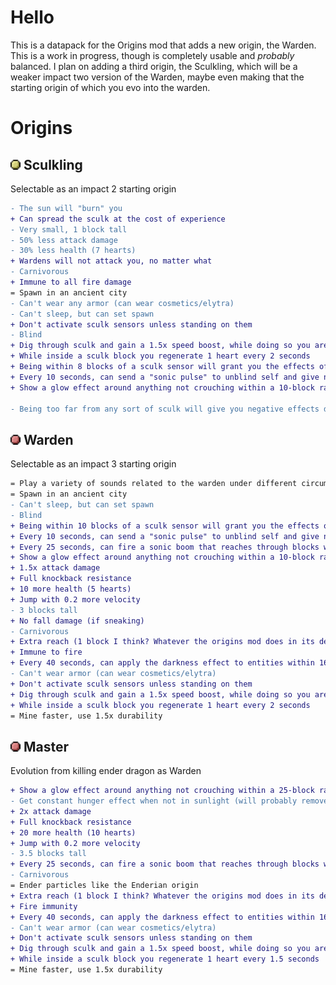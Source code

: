 # Hello

This is a datapack for the Origins mod that adds a new origin, the Warden.
This is a work in progress, though is completely usable and *probably* balanced.
I plan on adding a third origin, the Sculkling, which will be a weaker impact two version of the Warden, maybe even making that the starting origin of which you evo into the warden.


# Origins

## <img src="./images/yellow.png" height="16" /> Sculkling

Selectable as an impact 2 starting origin

```diff
- The sun will "burn" you
+ Can spread the sculk at the cost of experience
- Very small, 1 block tall
- 50% less attack damage
- 30% less health (7 hearts)
+ Wardens will not attack you, no matter what
- Carnivorous
+ Immune to all fire damage
= Spawn in an ancient city
- Can't wear any armor (can wear cosmetics/elytra)
- Can't sleep, but can set spawn
+ Don't activate sculk sensors unless standing on them
- Blind
+ Dig through sculk and gain a 1.5x speed boost, while doing so you are completely invisible
+ While inside a sculk block you regenerate 1 heart every 2 seconds
+ Being within 8 blocks of a sculk sensor will grant you the effects of the sonic pulse ability detailed below
+ Every 10 seconds, can send a "sonic pulse" to unblind self and give night vision for 2.5 seconds
+ Show a glow effect around anything not crouching within a 10-block radius of you

- Being too far from any sort of sculk will give you negative effects depending on the distance
```

## <img src="./images/red.png" height="16"> Warden

Selectable as an impact 3 starting origin

```diff
= Play a variety of sounds related to the warden under different circumstances
= Spawn in an ancient city
- Can't sleep, but can set spawn
- Blind
+ Being within 10 blocks of a sculk sensor will grant you the effects of the sonic pulse ability detailed below
+ Every 10 seconds, can send a "sonic pulse" to unblind self and give night vision for 2.5 seconds
+ Every 25 seconds, can fire a sonic boom that reaches through blocks with a maximum range of 25 to hit a single entity and deal 20 explosion damage, ignoring armor
+ Show a glow effect around anything not crouching within a 10-block radius
+ 1.5x attack damage
+ Full knockback resistance
+ 10 more health (5 hearts)
+ Jump with 0.2 more velocity
- 3 blocks tall
+ No fall damage (if sneaking)
- Carnivorous
+ Extra reach (1 block I think? Whatever the origins mod does in its default ability)
+ Immune to fire
+ Every 40 seconds, can apply the darkness effect to entities within 16 blocks for 12 seconds
- Can't wear armor (can wear cosmetics/elytra)
+ Don't activate sculk sensors unless standing on them
+ Dig through sculk and gain a 1.5x speed boost, while doing so you are completely invisible
+ While inside a sculk block you regenerate 1 heart every 2 seconds
= Mine faster, use 1.5x durability
```

## <img src="./images/red.png" height="16"> Master

Evolution from killing ender dragon as Warden

```diff
+ Show a glow effect around anything not crouching within a 25-block radius
- Get constant hunger effect when not in sunlight (will probably remove, no justification, need something else negative)
+ 2x attack damage
+ Full knockback resistance
+ 20 more health (10 hearts)
+ Jump with 0.2 more velocity
- 3.5 blocks tall
+ Every 25 seconds, can fire a sonic boom that reaches through blocks with a maximum range of 25 to hit a single entity and deal 20 explosion damage, ignoring armor
- Carnivorous
= Ender particles like the Enderian origin
+ Extra reach (1 block I think? Whatever the origins mod does in its default ability)
+ Fire immunity
+ Every 40 seconds, can apply the darkness effect to entities within 16 blocks for 12 seconds
- Can't wear armor (can wear cosmetics/elytra)
+ Don't activate sculk sensors unless standing on them
+ Dig through sculk and gain a 1.5x speed boost, while doing so you are completely invisible
+ While inside a sculk block you regenerate 1 heart every 1.5 seconds
= Mine faster, use 1.5x durability
```
